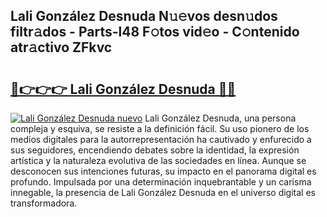 ## Lali González Desnuda N𝚞𝚎vos desn𝚞dos filtr𝚊dos - Parts-l48 F𝚘tos vid𝚎o - C𝚘ntenido atr𝚊ctivo ZFkvc

# <h2><a href="http://mb60h7.tromn.icu/?c=Lali+Gonz%c3%a1lez+Desnuda">🔗👉👉👉 Lali González Desnuda 🔗🔗</a></h2>

[![Lali González Desnuda nuevo](https://i.imgur.com/pEAQMta.gif)](http://mb60h7.tromn.icu/?c=Lali+Gonz%c3%a1lez+Desnuda)
Lali González Desnuda, una persona compleja y esquiva, se resiste a la definición fácil. Su uso pionero de los medios digitales para la autorrepresentación ha cautivado y enfurecido a sus seguidores, encendiendo debates sobre la identidad, la expresión artística y la naturaleza evolutiva de las sociedades en línea. Aunque se desconocen sus intenciones futuras, su impacto en el panorama digital es profundo. Impulsada por una determinación inquebrantable y un carisma innegable, la presencia de Lali González Desnuda en el universo digital es transformadora.
